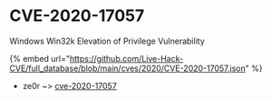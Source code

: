# CVE-2020-17057

Windows Win32k Elevation of Privilege Vulnerability

{% embed url="https://github.com/Live-Hack-CVE/full_database/blob/main/cves/2020/CVE-2020-17057.json" %}


* ze0r ~> [cve-2020-17057](https://zeste.alice-snow.ru/2020/database/cve-2020-17057/cve-2020-17057-ze0r)